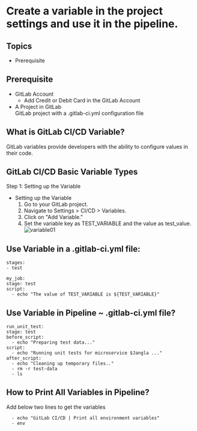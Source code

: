 # Create a variable in the project settings and use it in the pipeline.

## Topics  
- Prerequisite
## Prerequisite   
- GitLab Account
  - Add Credit or Debit Card in the GitLab Account
- A Project in GitLab  
    GitLab project with a .gitlab-ci.yml configuration file 

## What is GitLab CI/CD Variable?
GitLab variables provide developers with the ability to configure values in their code.    

## GitLab CI/CD Basic Variable Types 
Step 1: Setting up the Variable
* Setting up the Variable
    1. Go to your GitLab project.
    2. Navigate to Settings > CI/CD > Variables.
    3. Click on "Add Variable."
    4. Set the variable key as TEST_VARIABLE and the value as test_value.
![variable01](https://github.com/asiandevs/gitlab_cicd/assets/37457408/67bdc0af-6de5-4e8e-9ae3-d74944a346e5)

## Use Variable in a .gitlab-ci.yml file:
  ```
stages:
  - test

my_job:
  stage: test
  script:
    - echo "The value of TEST_VARIABLE is ${TEST_VARIABLE}"
  ```
## Use Variable in Pipeline ~ .gitlab-ci.yml file?
 
  ```
run_unit_test:
  stage: test
  before_script:
    - echo "Preparing test data..."
  script:
    - echo "Running unit tests for microservice $Jangla ..."
  after_script:
    - echo "Cleaning up temporary files.."
    - rm -r test-data
    - ls
  ```
## How to Print All Variables in Pipeline?
Add below two lines to get the variables
  ```
    - echo "GitLab CI/CD | Print all environment variables"
    - env
  ```
